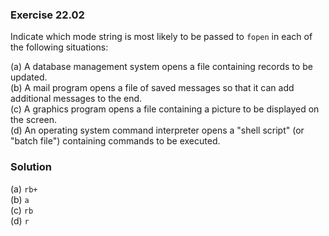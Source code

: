 ### Exercise 22.02

Indicate which mode string is most likely to be passed to `fopen` in each of the
following situations:

(a) A database management system opens a file containing records to be updated.  
(b) A mail program opens a file of saved messages so that it can add additional
messages to the end.  
(c) A graphics program opens a file containing a picture to be displayed on the
screen.  
(d) An operating system command interpreter opens a "shell script" (or "batch
file") containing commands to be executed.

### Solution

(a) `rb+`  
(b) `a`  
(c) `rb`  
(d) `r`
